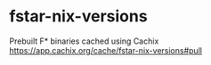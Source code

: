 # fstar-nix-versions

Prebuilt F* binaries cached using Cachix https://app.cachix.org/cache/fstar-nix-versions#pull
